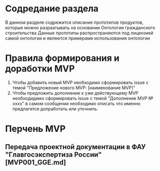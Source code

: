 # Содредание раздела
В данном разделе содрежится описание прототипов продуктов, которые можно разраатывать на основании Онтологии гражданского строительства
Данные прототипы распространяются под лицензией самой онтологии и являются примерами использования онтологии

# Правила формирования и доработки MVP
1. Чтобы добавить новый MVP необходимо сформировать issue с темой "Предложение нового MVP: [наименование MVP]"
1. Чтобы предложить дополнение к уже действующему MVP необходидимо сформировать issue с темой "Дополнение MVP № xxxx" в самом сообщении необходимо описать что именно предлагется допработать или уточнить.

# Перчень MVP

## Передача проектной документации в ФАУ "Главгосэкспертиза России" [MVP001_GGE.md] 